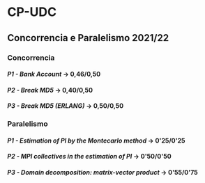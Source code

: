 # CP-UDC
## Concorrencia e Paralelismo 2021/22

### Concorrencia

#### *P1 - Bank Account*          -> 0,46/0,50
#### *P2 - Break MD5*             -> 0,40/0,50
#### *P3 - Break MD5 (ERLANG)*    -> 0,50/0,50

### Paralelismo

#### *P1 - Estimation of PI by the Montecarlo method*          -> 0'25/0'25
#### *P2 - MPI collectives in the estimation of PI*            -> 0'50/0'50
#### *P3 - Domain decomposition: matrix-vector product*    -> 0'55/0'75
